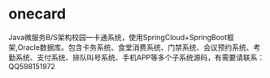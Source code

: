 # onecard
Java微服务B/S架构校园一卡通系统，使用SpringCloud+SpringBoot框架,Oracle数据库。包含卡务系统、食堂消费系统、门禁系统、会议预约系统、考勤系统、支付系统、排队叫号系统、手机APP等多个子系统源码，有需要请联系：QQ598151972
